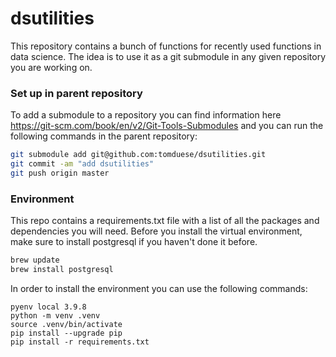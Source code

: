 # dsutilities
This repository contains a bunch of functions for recently used functions in data science. The idea is to use it as a git submodule in any given repository you are working on. 

### Set up in parent repository
To add a submodule to a repository you can find information here https://git-scm.com/book/en/v2/Git-Tools-Submodules and you can run the following commands in the parent repository:

```bash
git submodule add git@github.com:tomduese/dsutilities.git
git commit -am "add dsutilities"
git push origin master
```
### Environment

This repo contains a requirements.txt file with a list of all the packages and dependencies you will need. Before you install the virtual environment, make sure to install postgresql if you haven't done it before.

```bash
brew update
brew install postgresql
```

In order to install the environment you can use the following commands:

```
pyenv local 3.9.8
python -m venv .venv
source .venv/bin/activate
pip install --upgrade pip
pip install -r requirements.txt
```

